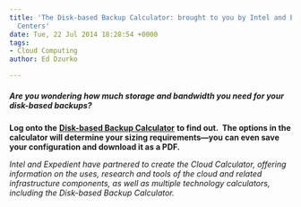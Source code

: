 ```yaml
---
title: 'The Disk-based Backup Calculator: brought to you by Intel and Expedient Data
  Centers'
date: Tue, 22 Jul 2014 18:28:54 +0000
tags:
- Cloud Computing
author: Ed Dzurko

---
```

##### Are you wondering how much storage and bandwidth you need for your disk-based backups? 

**Log onto the** [**Disk-based Backup Calculator**](http://thecloudcalculator.com/calculators/disk-backup.html) **to find out.  The options in the calculator will determine your sizing requirements—you can even save your configuration and download it as a PDF.** 

_Intel and Expedient have partnered to create the Cloud Calculator, offering information on the uses, research and tools of the cloud and related infrastructure components, as well as multiple technology calculators, including the Disk-based Backup Calculator._